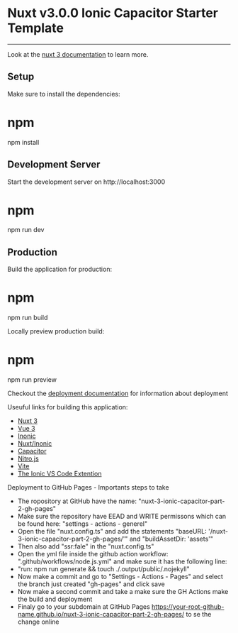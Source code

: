 # Nuxt v3.0.0 Ionic Capacitor Starter Template 
---

Look at the [nuxt 3 documentation](https://v3.nuxtjs.org) to learn more.

## Setup

Make sure to install the dependencies:

# npm
npm install

## Development Server

Start the development server on http://localhost:3000

# npm
npm run dev


## Production

Build the application for production:

# npm
npm run build


Locally preview production build:

# npm
npm run preview


Checkout the [deployment documentation](https://v3.nuxtjs.org/docs/deployment) for information about deployment

Useuful links for building this application:
- [Nuxt 3](https://nuxt.com/)
- [Vue 3](https://vuejs.org)
- [Inonic](https://ionicframework.com)
- [Nuxt/Inonic](https://ionic.nuxtjs.org)
- [Capacitor](https://capacitorjs.com)
- [Nitro.js](https://nitro.unjs.io)
- [Vite](https://vitejs.dev)
- [The Ionic VS Code Extention](https://marketplace.visualstudio.com/items?itemName=ionic.ionic)

Deployment to GitHub Pages - Importants steps to take

- The ropository at GitHub have the name: "nuxt-3-ionic-capacitor-part-2-gh-pages"
- Make sure the repository have EEAD and WRITE permissons which can be found here: "settings - actions - generel"
- Open the file "nuxt.config.ts" and add the statements "baseURL: '/nuxt-3-ionic-capacitor-part-2-gh-pages/'" and "buildAssetDir: 'assets'"
- Then also add "ssr:fale" in the "nuxt.config.ts"
- Open the yml file inside the github action workflow: ".github/workflows/node.js.yml" and make sure it has the following line:
- "run: npm run generate && touch ./.output/public/.nojekyll"
- Now make a commit and go to "Settings - Actions - Pages" and select the branch just created "gh-pages" and click save
- Now make a second commit and take a make sure the GH Actions make the build and deployment
- Finaly go to your subdomain at GitHub Pages https://your-root-github-name.github.io/nuxt-3-ionic-capacitor-part-2-gh-pages/ to se the change online

